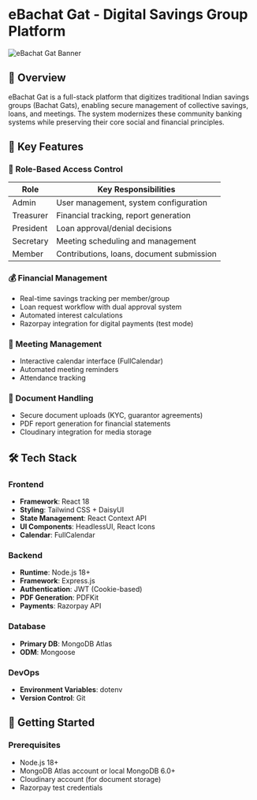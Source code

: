 # eBachat Gat - Digital Savings Group Platform

![eBachat Gat Banner](https://via.placeholder.com/1200x400?text=eBachat+Gat+-+Digital+Savings+Groups) <!-- Replace with actual screenshot -->

## 🌟 Overview
eBachat Gat is a full-stack platform that digitizes traditional Indian savings groups (Bachat Gats), enabling secure management of collective savings, loans, and meetings. The system modernizes these community banking systems while preserving their core social and financial principles.

## 🚀 Key Features

### 🔐 Role-Based Access Control
| Role        | Key Responsibilities                          |
|-------------|-----------------------------------------------|
| Admin       | User management, system configuration         |
| Treasurer   | Financial tracking, report generation        |
| President   | Loan approval/denial decisions               |
| Secretary   | Meeting scheduling and management            |
| Member      | Contributions, loans, document submission    |

### 💰 Financial Management
- Real-time savings tracking per member/group
- Loan request workflow with dual approval system
- Automated interest calculations
- Razorpay integration for digital payments (test mode)

### 📅 Meeting Management
- Interactive calendar interface (FullCalendar)
- Automated meeting reminders
- Attendance tracking

### 📄 Document Handling
- Secure document uploads (KYC, guarantor agreements)
- PDF report generation for financial statements
- Cloudinary integration for media storage

## 🛠 Tech Stack

### Frontend
- **Framework**: React 18
- **Styling**: Tailwind CSS + DaisyUI
- **State Management**: React Context API
- **UI Components**: HeadlessUI, React Icons
- **Calendar**: FullCalendar

### Backend
- **Runtime**: Node.js 18+
- **Framework**: Express.js
- **Authentication**: JWT (Cookie-based)
- **PDF Generation**: PDFKit
- **Payments**: Razorpay API

### Database
- **Primary DB**: MongoDB Atlas
- **ODM**: Mongoose

### DevOps
- **Environment Variables**: dotenv
- **Version Control**: Git

## 🏁 Getting Started

### Prerequisites
- Node.js 18+
- MongoDB Atlas account or local MongoDB 6.0+
- Cloudinary account (for document storage)
- Razorpay test credentials

